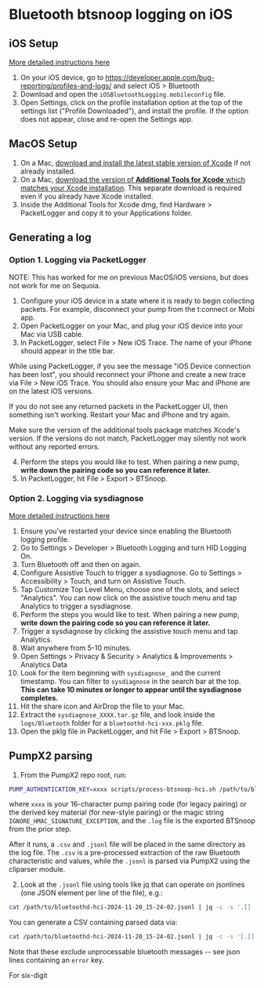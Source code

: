 # Bluetooth btsnoop logging on iOS

## iOS Setup

[More detailed instructions here](https://www.bluetooth.com/blog/a-new-way-to-debug-iosbluetooth-applications/)

1. On your iOS device, go to https://developer.apple.com/bug-reporting/profiles-and-logs/ and select iOS > Bluetooth
2. Download and open the `iOSBluetoothLogging.mobileconfig` file.
3. Open Settings, click on the profile installation option at the top of the settings list ("Profile Downloaded"), and install the profile.
   If the option does not appear, close and re-open the Settings app.

## MacOS Setup
1. On a Mac, [download and install the latest stable version of Xcode](https://developer.apple.com/download/more/?=xcode) if not already installed.
2. On a Mac, [download the version of **Additional Tools for Xcode** which matches your Xcode installation](https://developer.apple.com/download/all/?q=xcode).
   This separate download is required even if you already have Xcode installed.
3. Inside the Additional Tools for Xcode dmg, find Hardware > PacketLogger and copy it to your Applications folder.

## Generating a log
### Option 1. Logging via PacketLogger
NOTE: This has worked for me on previous MacOS/iOS versions, but does not work for me on Sequoia.

1. Configure your iOS device in a state where it is ready to begin collecting packets. For example, disconnect your pump from the t:connect or Mobi app.
2. Open PacketLogger on your Mac, and plug your iOS device into your Mac via USB cable.
3. In PacketLogger, select File > New iOS Trace. The name of your iPhone should appear in the title bar.

While using PacketLogger, if you see the message "iOS Device connection has been lost", you should reconnect your iPhone and create a new trace via File > New iOS Trace.
You should also ensure your Mac and iPhone are on the latest iOS versions.

If you do not see any returned packets in the PacketLogger UI, then something isn't working. Restart your Mac and iPhone and try again.

Make sure the version of the additional tools package matches Xcode's version. If the versions do not match, PacketLogger may silently not work without any reported errors.

4. Perform the steps you would like to test. When pairing a new pump, **write down the pairing code so you can reference it later.**
5. In PacketLogger, hit File > Export > BTSnoop.


### Option 2. Logging via sysdiagnose
[More detailed instructions here](https://support.umbrella.com/hc/en-us/articles/4406646902420-How-to-capture-a-sys-diagnose-from-an-iOS-device)

1. Ensure you've restarted your device since enabling the Bluetooth logging profile.
2. Go to Settings > Developer > Bluetooth Logging and turn HID Logging On.
3. Turn Bluetooth off and then on again.
4. Configure Assistive Touch to trigger a sysdiagnose. Go to Settings > Accessibility > Touch, and turn on Assistive Touch.
5. Tap Customize Top Level Menu, choose one of the slots, and select "Analytics". You can now click on the assistive touch menu and tap Analytics to trigger a sysdiagnose.
7. Perform the steps you would like to test. When pairing a new pump, **write down the pairing code so you can reference it later.**
8. Trigger a sysdiagnose by clicking the assistive touch menu and tap Analytics.
9. Wait anywhere from 5-10 minutes.
10. Open Settings > Privacy & Security > Analytics & Improvements > Analytics Data
11. Look for the item beginning with `sysdiagnose_` and the current timestamp. You can filter to `sysdiagnose` in the search bar at the top. **This can take 10 minutes or longer to appear until the sysdiagnose completes.**
12. Hit the share icon and AirDrop the file to your Mac.
13. Extract the `sysdiagnose_XXXX.tar.gz` file, and look inside the `logs/Bluetooth` folder for a `bluetoothd-hci-xxx.pklg` file.
14. Open the pklg file in PacketLogger, and hit File > Export > BTSnoop.


## PumpX2 parsing

1. From the PumpX2 repo root, run:
```bash
PUMP_AUTHENTICATION_KEY=xxxx scripts/process-btsnoop-hci.sh /path/to/bluetoothd-hci-2024-11-20_15-24-02.log
```

where `xxxx` is your 16-character pump pairing code (for legacy pairing) or the derived key material (for new-style pairing) or the magic string `IGNORE_HMAC_SIGNATURE_EXCEPTION`, and the `.log` file is the exported BTSnoop from the prior step.

After it runs, a `.csv` and `.jsonl` file will be placed in the same directory as the log file.
The `.csv` is a pre-processed extraction of the raw Bluetooth characteristic and values, while the `.jsonl` is parsed via PumpX2 using the cliparser module.

2. Look at the `.jsonl` file using tools like jq that can operate on jsonlines (one JSON element per line of the file), e.g.:

```bash
cat /path/to/bluetoothd-hci-2024-11-20_15-24-02.jsonl | jq -c -s '.[] | select(.parsed.name) | [.raw.type, .parsed.messageProps.characteristic, .parsed.name, .raw.value, .parsed.params]'
```

You can generate a CSV containing parsed data via:

```bash
cat /path/to/bluetoothd-hci-2024-11-20_15-24-02.jsonl | jq -c -s '[.[] | select(.parsed.name) | [.raw.type, .parsed.messageProps.characteristic, .parsed.name, .raw.value, .parsed.params|tostring]]' | jq -r 'map(. | @csv) | join("\n")'
```

Note that these exclude unprocessable bluetooth messages -- see json lines containing an `error` key.

For six-digit